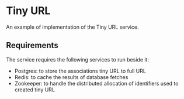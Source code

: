 # Tiny URL

An example of implementation of the Tiny URL service.

## Requirements

The service requires the following services to run beside it:

- Postgres: to store the associations tiny URL to full URL
- Redis: to cache the results of database fetches
- Zookeeper: to handle the distributed allocation of identifiers used to created tiny URL
